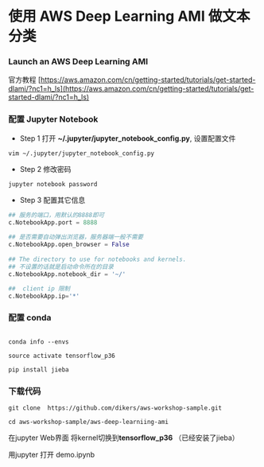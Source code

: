 # 使用 AWS Deep Learning AMI  做文本分类

### Launch an AWS Deep Learning AMI


官方教程  [https://aws.amazon.com/cn/getting-started/tutorials/get-started-dlami/?nc1=h_ls](https://aws.amazon.com/cn/getting-started/tutorials/get-started-dlami/?nc1=h_ls)



### 配置 Jupyter Notebook



* Step 1  打开 **~/.jupyter/jupyter_notebook_config.py**, 设置配置文件   

```shell script
vim ~/.jupyter/jupyter_notebook_config.py
```


* Step 2 修改密码

```shell script
jupyter notebook password
```


* Step 3 配置其它信息
```python
## 服务的端口，用默认的8888即可
c.NotebookApp.port = 8888
 
## 是否需要自动弹出浏览器，服务器端一般不需要
c.NotebookApp.open_browser = False
 
## The directory to use for notebooks and kernels.
## 不设置的话就是启动命令所在的目录
c.NotebookApp.notebook_dir = '~/'

##  client ip 限制 
c.NotebookApp.ip='*'

```

###  配置 conda

```shell script

conda info --envs

source activate tensorflow_p36

pip install jieba

```
   

### 下载代码

```shell script
git clone  https://github.com/dikers/aws-workshop-sample.git

cd aws-workshop-sample/aws-deep-learniing-ami

```

在jupyter Web界面 将kernel切换到**tensorflow_p36** （已经安装了jieba）

用jupyter 打开 demo.ipynb

